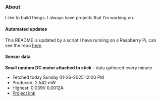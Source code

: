 ### About
I like to build things. I always have projects that I'm working on.

#### Automated updates
This README is updated by a script I have running on a Raspberry Pi, can see the repo [here](https://github.com/jdc-cunningham/raspi-git-repo-updater).

#### Sensor data


**Small random DC motor attached to stick** - data gathered every minute
- Fetched today Sunday 01-26-2025 12:00 PM
- Produced: 2.542 mW
- Highest: 0.039V 0.0012A
- [Project link](https://github.com/jdc-cunningham/turbine-raspi)